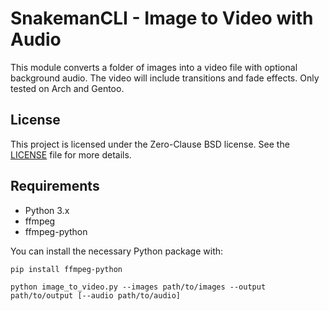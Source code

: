 # SnakemanCLI - Image to Video with Audio

This module converts a folder of images into a video file with optional background audio. The video will include transitions and fade effects. Only tested on Arch and Gentoo.

## License

This project is licensed under the Zero-Clause BSD license. See the [LICENSE](LICENSE) file for more details.

## Requirements

- Python 3.x
- ffmpeg
- ffmpeg-python

You can install the necessary Python package with:
```bash
pip install ffmpeg-python
```
```
python image_to_video.py --images path/to/images --output path/to/output [--audio path/to/audio]
```

